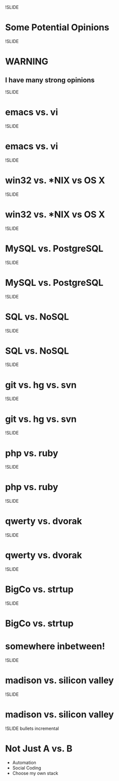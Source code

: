 !SLIDE
# Some Potential Opinions #

!SLIDE
# WARNING #
## I have many strong opinions ##

!SLIDE
# emacs vs. vi #

!SLIDE
# <span class="gray">emacs</span> vs. vi #

!SLIDE
# win32 vs. *NIX vs OS X #

!SLIDE
# <span class="gray">win32</span> vs. *NIX vs OS X #

!SLIDE
# MySQL vs. PostgreSQL #

!SLIDE
# <span class="gray">MySQL</span> vs. PostgreSQL #

!SLIDE
# SQL vs. NoSQL #

!SLIDE
# SQL vs. NoSQL #

!SLIDE
# git vs. hg vs. svn #

!SLIDE
# git vs. <span class="gray">hg</span> vs. <span class="gray">svn</span> #

!SLIDE
# php vs. ruby #

!SLIDE
# <span class="gray">php</span> vs. ruby #

!SLIDE
# qwerty vs. dvorak #

!SLIDE
# qwerty vs. <span class="gray">dvorak</span> #

!SLIDE
# BigCo vs. strtup #

!SLIDE
# <span class="gray">BigCo</span> vs. <span class="gray">strtup</span> #
# somewhere inbetween! #

!SLIDE
# madison vs. silicon valley #

!SLIDE
# madison vs. <span class="gray">silicon valley</span> #

!SLIDE bullets incremental
# Not Just A vs. B #
* Automation
* Social Coding
* Choose my own stack
